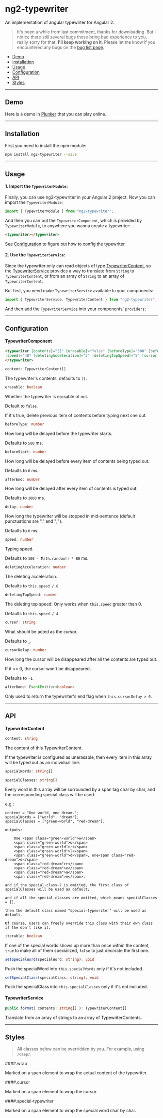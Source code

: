 # ng2-typewriter

An implementation of angular typewriter for Angular 2.

>It's been a while from last commitment, thanks for downloading.
But I notice there still several bugs those bring bad experience to you, really sorry for that, **I'll keep working on it**.
Please let me know if you encountered any bugs on the [bug list page](https://github.com/only-gale/ng2-typewriter/issues).

* [Demo](#demo)
* [Installation](#installation)
* [Usage](#usage)
* [Configuration](#configration)
* [API](#api)
* [Styles](#styles)

---
## Demo
Here is a demo in [Plunker](https://plnkr.co/edit/Cr0UlxtZVGam3fGi46HL?p=info) that you can play online.

---
## Installation

First you need to install the npm module:

```sh
npm install ng2-typewriter --save
```


---
## Usage

#### 1. Import the `TypewriterModule`:

Finally, you can use ng2-typewriter in your Angular 2 project. Now you can import the `TypewriterModule`:

```ts
import { TypewriterModule } from "ng2-typewriter";
```

And then you can put the `TypewriterComponent`, which is provided by `TypewriterModule`, to anywhere you wanna create a typewriter:

```html
<typewriter></typewriter>
```

See [Configuration](#configuration) to figure out how to config the typewriter.

#### 2. Use the `TypewriterService`:

Since the typewriter only can read objects of type [TypewriterContent](#typewritercontent), so the [TypewriterService](#typewriterservice) provides a way to translate from `String` to `TypewriterContent`, or from an array of `String` to an array of `TypewriterContent`.

But first, you need make `TypewriterService` available to your components:

```ts
import { TypewriterService, TypewriterContent } from "ng2-typewriter";
```

And then add the `TypewriterService` into your components' `providers`:


---
## Configuration

#### TypewriterComponent

```html
<typewriter [contents]="[]" [erasable]="false" [beforeType]="500" [beforeStart]="0" [afterEnd]="1000" [delay]="0"
[speed]="40" [deletingAcceleration]="5" [deletingTopSpeed]="5" [cursor]="'_'" [cursorDelay]="-1" (afterDone)="yourMethod( $event )">
</typewriter>
```

```ts
content: TypewriterContent[]
```
The typewriter's contents, defaults to `[]`.

```ts
erasable: boolean
```
Whether the typewriter is erasable ot not.

Default to `false`.

If it's true, delete previous item of contents before typing next one out.

```ts
beforeType: number
```
How long will be delayed before the typewriter starts.

Defaults to `500` ms.

```ts
beforeStart: number
```
How long will be delayed before every item of contents being typed out.

Defaults to `0` ms.

```ts
afterEnd: number
```
How long will be delayed after every item of contents is typed out.

Defaults to `1000` ms.

```ts
delay: number
```
How long the typewriter will be stopped in mid-sentence (default punctuations are "," and ";").

Defaults to `0` ms.

```ts
speed: number
```
Typing speed.

Defaults to `100 - Math.random() * 80` ms.

```ts
deletingAcceleration: number
```
The deleting acceleration.

Defaults to `this.speed / 8`.

```ts
deletingTopSpeed: number
```
The deleting top speed. Only works when `this.speed` greater than 0.

Defaults to `this.speed / 4`.

```ts
cursor: string
```
What should be acted as the cursor.

Defaults to `_`.

```ts
cursorDelay: number
```
How long the cursor will be disappeared after all the contents are typed out.

If it <= 0, the cursor won't be disappeared.

Defaults to `-1`.

```ts
afterDone: EventEmitter<boolean>
```

Only used to return the typewriter's end flag when `this.cursorDelay > 0`.


---
## API

#### TypewriterContent

```ts
content: string
```

The content of this TypewriterContent.

If the typewriter is configured as unerasable, then every item in this array will be typed out as an individual line.

```ts
specialWords: string[]
```
```ts
specialClasses: string[]
```

Every word in this array will be surrounded by a span tag char by char, and the corresponding special class will be used.

e.g.:

    content = "One world, one dream.";
    specialWords = ["world", "dream"];
    specialClasses = ["green-world", "red-dream"];
    
    outputs:
    
        One <span class="green-world">w</span>
        <span class="green-world">o</span>
        <span class="green-world">r</span>
        <span class="green-world">l</span>
        <span class="green-world">d</span>, one<span class="red-dream">d</span>
        <span class="red-dream">r</span>
        <span class="red-dream">e</span>
        <span class="red-dream">a</span>
        <span class="red-dream">m</span>.
        
    and if the special-class-2 is omitted, the first class of specialClasses will be used as default;
    
    and if all the special classes are omitted, which means specialClasses = [],
    
    then the default class named "special-typewriter" will be used as default.
    
    Of course, users can freely override this class with their own class if the don't like it.


```ts
iterable: boolean
```

If one of the special words shows up more than once within the content, `true` to make all of them specialized, `false` to just decorate the first one.

```ts
setSpecialWord(specialWord: string): void
```

Push the specialWord into `this.specialWords` only if it's not included.

```ts
setSpecialClass(specialClass: string): void
```

Push the specialClass into `this.specialClasses` only if it's not included.

#### TypewriterService

```ts
public format( contents: string[] ): TypewriterContent[]
```

Translate from an array of strings to an array of TypewriterContents.


---
## Styles

>All classes below can be overridden by you. For example, using `/deep/`.


####.wrap

Marked on a span element to wrap the actual content of the typewriter.

####.cursor

Marked on a span element to wrap the cursor.

####.special-typewriter

Marked on a span element to wrap the special word char by char.
